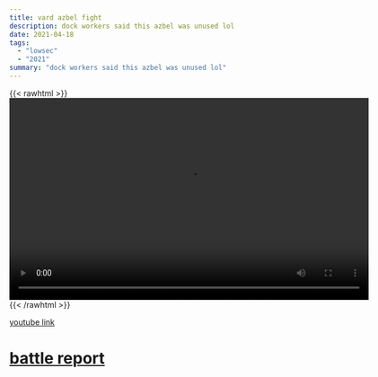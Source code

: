 ```yaml
---
title: vard azbel fight
description: dock workers said this azbel was unused lol
date: 2021-04-18
tags:
  - "lowsec"
  - "2021"
summary: "dock workers said this azbel was unused lol"
---
```


{{< rawhtml >}}<video width="640" height="360" controls>
<source src="https://crowdfile.net/snuffed/vard-azbel.mp4" type="video/mp4">
Your browser does not support the video tag.</video>{{< /rawhtml >}}

[youtube link](https://www.youtube.com/watch?v=oW89F9CzRnQ)

# [battle report](https://br.evetools.org/related/30002538/202104180100)
